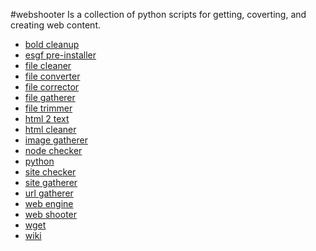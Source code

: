 #webshooter
Is a collection of python scripts for getting, coverting, and creating web content.

* [bold cleanup](https://github.com/aims-group/webshooter/wiki/boldcleanup)
* [esgf pre-installer](https://github.com/aims-group/webshooter/wiki/esgfpreinstaller)
* [file cleaner](https://github.com/aims-group/webshooter/wiki/filecleaner)
* [file converter](https://github.com/aims-group/webshooter/wiki/fileconverter)
* [file corrector](https://github.com/aims-group/webshooter/wiki/filecorrector)
* [file gatherer](https://github.com/aims-group/webshooter/wiki/filegatherer)
* [file trimmer](https://github.com/aims-group/webshooter/wiki/filetrimmer)
* [html 2 text](https://github.com/aims-group/webshooter/wiki/html2text)
* [html cleaner](https://github.com/aims-group/webshooter/wiki/htmlcleaner)
* [image gatherer](https://github.com/aims-group/webshooter/wiki/imagegatherer)
* [node checker](https://github.com/aims-group/webshooter/wiki/nodechecker)
* [python](https://github.com/aims-group/webshooter/wiki/python)
* [site checker](https://github.com/aims-group/webshooter/wiki/sitechecker)
* [site gatherer](https://github.com/aims-group/webshooter/wiki/sitegatherer)
* [url gatherer](https://github.com/aims-group/webshooter/wiki/urlgatherer)
* [web engine](https://github.com/aims-group/webshooter/wiki/webengine)
* [web shooter](https://github.com/aims-group/webshooter/wiki/webshooter)
* [wget](https://github.com/aims-group/webshooter/wiki/wget)
* [wiki](https://github.com/aims-group/webshooter/wiki)
